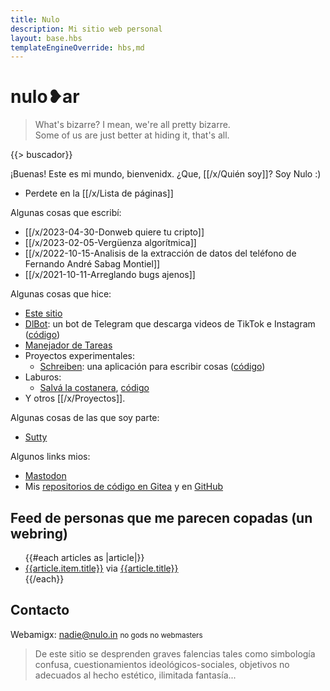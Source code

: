 ```yaml
---
title: Nulo
description: Mi sitio web personal
layout: base.hbs
templateEngineOverride: hbs,md
---
```


<h1 class="main-title">nulo❥ar</h1>

> What's bizarre? I mean, we're all pretty bizarre.<br>Some of us are just better at hiding it, that's all.

{{> buscador}}

¡Buenas! Este es mi mundo, bienvenidx. ¿Que, [[/x/Quién soy]]? Soy Nulo :)

-   Perdete en la [[/x/Lista de páginas]]

Algunas cosas que escribí:

-   [[/x/2023-04-30-Donweb quiere tu cripto]]
-   [[/x/2023-02-05-Vergüenza algorítmica]]
-   [[/x/2022-10-15-Analisis de la extracción de datos del teléfono de Fernando André Sabag Montiel]]
-   [[/x/2021-10-11-Arreglando bugs ajenos]]

Algunas cosas que hice:

-   [Este sitio](https://github.com/catdevnull/nulo.ar)
-   [DlBot](https://t.me/dlthefourthbot): un bot de Telegram que descarga videos de TikTok e Instagram ([código](https://gitea.nulo.in/Nulo/dlbot4))
-   [Manejador de Tareas](https://tareas.nulo.in)
-   Proyectos experimentales:
    -   [Schreiben](https://beta.schreiben.nulo.ar): una aplicación para escribir cosas ([código](https://gitea.nulo.in/Nulo/schreiben))
-   Laburos:
    -   [Salvá la costanera](https://salva-la-costanera.netlify.app/), [código](https://gitea.nulo.in/Nulo/salva-la-costanera)
-   Y otros [[/x/Proyectos]].

Algunas cosas de las que soy parte:

-   [Sutty](https://sutty.coop.ar/)

Algunos links mios:

-   <a rel="me noopener noreferrer" href="https://todon.eu/@Nulo">Mastodon</a>
-   Mis [repositorios de código en Gitea](https://gitea.nulo.in/Nulo) y en [GitHub](https://github.com/catdevnull)

## Feed de personas que me parecen copadas (un webring)

<ul>
  {{#each articles as |article|}}
    <li class="article">
      <a href="{{relativeLink article.item.link article.baseUrl}}" target="_blank" rel="noopener">{{article.item.title}}</a>
      via
      <a href="{{article.link}}">{{article.title}}</a>
    </li>
  {{/each}}
</ul>

## Contacto

Webamigx: [nadie@nulo.in](mailto:nadie@nulo.in) <small>no gods no webmasters</small>

> De este sitio se desprenden graves falencias tales como simbología confusa, cuestionamientos ideológicos-sociales, objetivos no adecuados al hecho estético, ilimitada fantasía...
